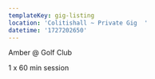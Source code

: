 ```yaml
---
templateKey: gig-listing
location: 'Colitishall ~ Private Gig  '
datetime: '1727202650'
---
```

A﻿mber @ Golf Club

1﻿ x 60 min session